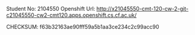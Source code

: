 Student No: 2104550
Openshift Url: http://x21045550-cmt-120-cw-2-git-c21045550-cw2-cmt120.apps.openshift.cs.cf.ac.uk/

CHECKSUM: f63b32163ae90fff59a5b1aa3ce234c2c99acc90

